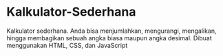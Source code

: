 # Kalkulator-Sederhana
Kalkulator sederhana. Anda bisa menjumlahkan, mengurangi, mengalikan, hingga membagikan sebuah angka biasa maupun angka desimal. Dibuat menggunakan HTML, CSS, dan JavaScript
